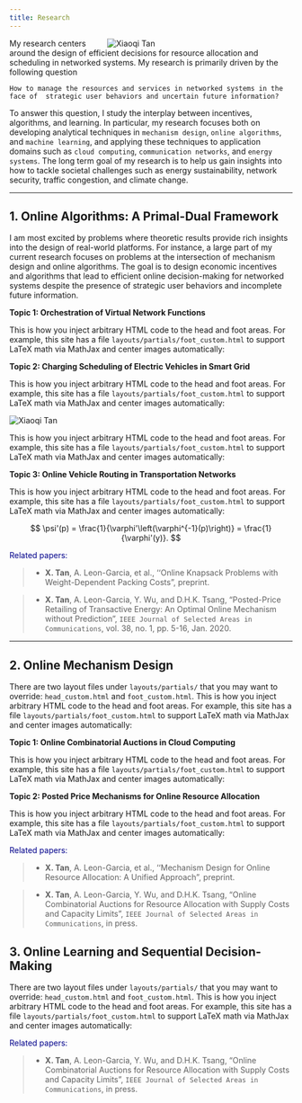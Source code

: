 ```yaml
---
title: Research
---
```



<img src="/img/overview.png" style="max-width:33%; min-width:330px; float: right" alt="Xiaoqi Tan"/>


My research centers around the design of efficient decisions for resource allocation and scheduling in networked systems. My research is primarily driven by the following question

`How to manage the resources and services in networked systems in the face of  strategic user behaviors and uncertain future information?`

To answer this question, I study the interplay between incentives, algorithms, and learning. In particular, my research focuses both on developing analytical techniques in `mechanism design`, `online algorithms`, and `machine learning`, and applying these techniques to application domains such as `cloud computing`, `communication networks`, and `energy systems`.  The long term goal of my research is to help us gain insights into how to tackle societal challenges such as energy sustainability, network security, traffic congestion, and climate change.  

---


## 1. Online Algorithms: A Primal-Dual Framework

I am most excited by problems where theoretic results provide rich insights into the design of real-world platforms. For instance, a large part of my current research focuses on problems at the intersection of mechanism design and online algorithms. The goal is to design economic incentives and algorithms that lead to efficient  online decision-making for networked systems despite the presence of  strategic user behaviors and incomplete future information. 

**Topic 1: Orchestration of Virtual Network Functions**

This is how you inject arbitrary HTML code to the head and foot areas. For example, this site has a file `layouts/partials/foot_custom.html` to support LaTeX math via MathJax and center images automatically:

**Topic 2: Charging Scheduling of Electric Vehicles  in Smart Grid**

This is how you inject arbitrary HTML code to the head and foot areas. For example, this site has a file `layouts/partials/foot_custom.html` to support LaTeX math via MathJax and center images automatically:

<img src="/img/three_layer_smart_cities.png" style="max-width:80%; min-width:300px; float: center" alt="Xiaoqi Tan"/>

This is how you inject arbitrary HTML code to the head and foot areas. For example, this site has a file `layouts/partials/foot_custom.html` to support LaTeX math via MathJax and center images automatically:

**Topic 3: Online Vehicle Routing in Transportation Networks**

This is how you inject arbitrary HTML code to the head and foot areas. For example, this site has a file `layouts/partials/foot_custom.html` to support LaTeX math via MathJax and center images automatically:

$$ \psi'(p) = \frac{1}{\varphi'\left(\varphi^{-1}(p)\right)} = \frac{1}{\varphi'(y)}. $$


<span style="color:darkblue"> Related papers:</span>

> - **X. Tan**, A. Leon-Garcia, et al., ‘‘Online Knapsack Problems with Weight-Dependent Packing Costs”, preprint.

> - **X. Tan**, A. Leon-Garcia, Y. Wu, and D.H.K. Tsang, “Posted-Price Retailing of Transactive Energy: An Optimal Online Mechanism without Prediction”, `IEEE Journal of Selected Areas in Communications`, vol. 38, no. 1, pp. 5-16, Jan. 2020.

---

## 2. Online Mechanism Design

There are two layout files under `layouts/partials/` that you may want to override: `head_custom.html` and `foot_custom.html`. This is how you inject arbitrary HTML code to the head and foot areas. For example, this site has a file `layouts/partials/foot_custom.html` to support LaTeX math via MathJax and center images automatically:

**Topic 1: Online Combinatorial Auctions in Cloud Computing**

This is how you inject arbitrary HTML code to the head and foot areas. For example, this site has a file `layouts/partials/foot_custom.html` to support LaTeX math via MathJax and center images automatically:

**Topic 2: Posted Price Mechanisms for Online Resource Allocation**

This is how you inject arbitrary HTML code to the head and foot areas. For example, this site has a file `layouts/partials/foot_custom.html` to support LaTeX math via MathJax and center images automatically:

<span style="color:darkblue"> Related papers:</span>

> - **X. Tan**, A. Leon-Garcia, et al., ‘‘Mechanism Design for Online Resource Allocation: A Unified Approach”, preprint.

> - **X. Tan**, A. Leon-Garcia, Y. Wu, and D.H.K. Tsang, “Online Combinatorial Auctions for Resource Allocation with Supply Costs and Capacity Limits”, `IEEE Journal of Selected Areas in Communications`, in press. 

## 3. Online Learning and Sequential Decision-Making

There are two layout files under `layouts/partials/` that you may want to override: `head_custom.html` and `foot_custom.html`. This is how you inject arbitrary HTML code to the head and foot areas. For example, this site has a file `layouts/partials/foot_custom.html` to support LaTeX math via MathJax and center images automatically:

<span style="color:darkblue"> Related papers:</span>

> - **X. Tan**, A. Leon-Garcia, Y. Wu, and D.H.K. Tsang, “Online Combinatorial Auctions for Resource Allocation with Supply Costs and Capacity Limits”, `IEEE Journal of Selected Areas in Communications`, in press. 